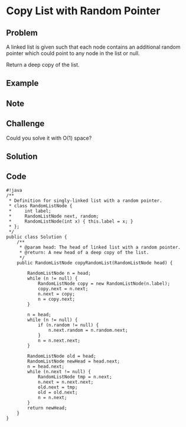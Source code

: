 Copy List with Random Pointer
===


Problem
-------

A linked list is given such that each node contains an additional random pointer which could point to any node in the list or null.

Return a deep copy of the list.

Example
-------

Note
---------

Challenge
---------

Could you solve it with O(1) space?

Solution
--------

Code
----

    #!java
    /**
     * Definition for singly-linked list with a random pointer.
     * class RandomListNode {
     *     int label;
     *     RandomListNode next, random;
     *     RandomListNode(int x) { this.label = x; }
     * };
     */
    public class Solution {
        /**
         * @param head: The head of linked list with a random pointer.
         * @return: A new head of a deep copy of the list.
         */
        public RandomListNode copyRandomList(RandomListNode head) {
     
            RandomListNode n = head;
            while (n != null) {
                RandomListNode copy = new RandomListNode(n.label);
                copy.next = n.next;
                n.next = copy;
                n = copy.next;
            }
            
            n = head;
            while (n != null) {
                if (n.random != null) {
                    n.next.random = n.random.next;
                }
                n = n.next.next;
            }
            
            RandomListNode old = head;
            RandomListNode newHead = head.next;
            n = head.next;
            while (n.next != null) {
                RandomListNode tmp = n.next;
                n.next = n.next.next;
                old.next = tmp;
                old = old.next;
                n = n.next;
            }
            return newHead;
        }
    }